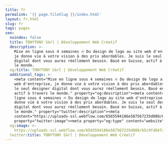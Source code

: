 ```yaml
---
title: fr
permalink: '{{ page.fileSlug }}/index.html'
layout: fr.html
slug: fr
tags: pages
seo:
  noindex: false
  title: TONYTONY Sàrl | Développement Web Créatif
  description: >-
    Mise en ligne sous 4 semaines 🔥 Du design de logo au site web d'entreprise,
    je donne vie à votre vision à des prix abordables. Je suis le seul designer
    digital dont vous aurez réellement besoin. Basé en Suisse, actif à travers
    le monde.
  og:title: TONYTONY Sàrl | Développement Web Créatif
  additional_tags: >-
    <meta content="Mise en ligne sous 4 semaines 🔥 Du design de logo au site
    web d'entreprise, je donne vie à votre vision à des prix abordables. Je suis
    le seul designer digital dont vous aurez réellement besoin. Basé en Suisse,
    actif à travers le monde." property="og:description"><meta content="Mise en
    ligne sous 4 semaines 🔥 Du design de logo au site web d'entreprise, je
    donne vie à votre vision à des prix abordables. Je suis le seul designer
    digital dont vous aurez réellement besoin. Basé en Suisse, actif à travers
    le monde." property="twitter:description"><meta
    content="https://uploads-ssl.webflow.com/6565594186e587567235d089/65c9fd64fac437c9bcd61ca7_opengraph%20fr.jpg"
    property="twitter:image"><meta property="og:type" content="website">
  og:image: >-
    https://uploads-ssl.webflow.com/6565594186e587567235d089/65c9fd64fac437c9bcd61ca7_opengraph%20fr.jpg
  twitter:title: TONYTONY Sàrl | Développement Web Créatif
---
```



